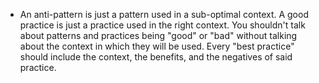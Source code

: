 - An anti-pattern is just a pattern used in a sub-optimal context. A good practice is just a practice used in the right context. You shouldn't talk about patterns and practices being "good" or "bad" without talking about the context in which they will be used. Every "best practice" should include the context, the benefits, and the negatives of said practice.
